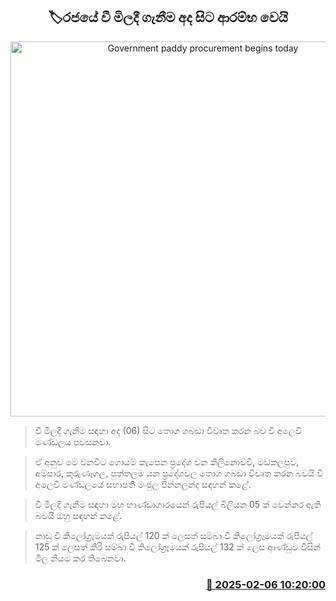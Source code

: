 <p align='center'><b><h2 align='center' title='Government paddy procurement begins today'>🏷රජයේ වී මිලදී ගැනීම අද සිට ආරම්භ වෙයි</h2></b></p>
<p align='center'><img src='https://helakuru.sgp1.cdn.digitaloceanspaces.com/esana/images/lib/wee.jpg' width='600' alt='Government paddy procurement begins today'></p>

> වී මිලදී ගැනීම සඳහා අද (06) සිට තොග ගබඩා විවෘත කරන බව වී අලෙවි මණ්ඩලය පවසනවා.

> ඒ අනුව මේ වනවිට ගොයම් කැපෙන ප්‍රදේශ වන කිලිනොච්චි, මඩකලපුව, අම්පාර, කුරුණෑගල, පුත්තලම යන ප්‍රදේශවල තොග ගබඩා විවෘත කරන බවයි වී අලෙවි මණ්ඩලයේ සභාපති මංජුල පින්නලන්ද සඳහන් කළේ.

> වී මිලදී ගැනීම සඳහා මහ භාණ්ඩාගාරයෙන් රුපියල් බිලියන 05 ක් වෙන්කර ඇති බවයි ඔහු සඳහන් කළේ.

> නාඩු වී කිලෝග්‍රෑමයක් රුපියල් 120 ක් ලෙසත් සම්බා වී කිලෝග්‍රෑමයක් රුපියල් 125 ක් ලෙසත් කීරි සම්බා වී කිලෝග්‍රෑමයක් රුපියල් 132 ක් ලෙස ආණ්ඩුව විසින් මිල නියම කර තිබෙනවා.



<h3 align='right'><a href='https://www.helakuru.lk/esana/p/107213/'>📅 2025-02-06 10:20:00</a></h3>
